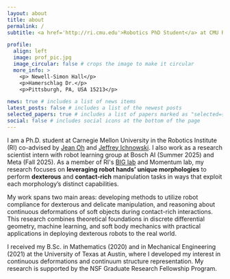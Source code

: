 ```yaml
---
layout: about
title: about
permalink: /
subtitle: <a href='http://ri.cmu.edu'>Robotics PhD Student</a> at CMU RI

profile:
  align: left
  image: prof_pic.jpg
  image_circular: false # crops the image to make it circular
  more_info: >
    <p> Newell-Simon Hall</p>
    <p>Hamerschlag Dr.</p>
    <p>Pittsburgh, PA, USA 15213</p>

news: true # includes a list of news items
latest_posts: false # includes a list of the newest posts
selected_papers: true # includes a list of papers marked as "selected={true}"
social: false # includes social icons at the bottom of the page
---
```

I am a Ph.D. student at Carnegie Mellon University in the Robotics Institute (RI) co-advised by [Jean Oh](https://www.ri.cmu.edu/ri-faculty/jean-hyaejin-oh/) and [Jeffrey Ichnowski](https://ichnow.ski/). I also work as a research scientist intern with robot learning group at Bosch AI (Summer 2025) and Meta (Fall 2025). As a member of RI's [BIG lab](https://cmubig.github.io/) and Momentum lab, my research focuses on **leveraging robot hands’ unique morphologies** to perform **dexterous** and **contact-rich** manipulation tasks in ways that exploit each morphology’s distinct capabilities.

My work spans two main areas: developing methods to utilize robot compliance for dexterous and delicate manipulation, and reasoning about continuous deformations of soft objects during contact-rich interactions. This research combines theoretical foundations in discrete differential geometry, machine learning, and soft body mechanics with practical applications in deploying dexterous robots to the real world.

I received my B.Sc. in Mathematics (2020) and in Mechanical Engineering (2021) at the University of Texas at Austin, where I developed my interest in continuous deformations and continuum structure representation. My research is supported by the NSF Graduate Research Fellowship Program.
